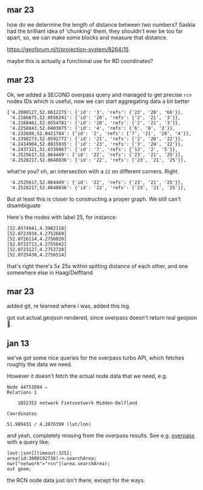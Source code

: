## mar 23

how do we determine the length of distance between two numbers? Saskia had the brilliant idea of 'chunking' them, they shouldn't ever be too far apart, so, we can make some blocks and measure that distance.

https://geoforum.nl/t/projection-system/8264/15

maybe this is actually a functional use for RD coordinates?


## mar 23

Ok, we added a SECOND overpass query and managed to get precise `rcn` nodes IDs which is useful, now we can start aggregating data a bit better

```
{'4.2080127,52.0612275': {'id': '3', 'refs': {'23', '20', '66'}},
 '4.2166675,52.0556241': {'id': '20', 'refs': {'2', '21', '3'}},
 '4.2168461,52.0554781': {'id': '20', 'refs': {'2', '21', '3'}},
 '4.2258843,52.0403075': {'id': '4', 'refs': {'6', '8', '2'}},
 '4.232608,52.0421784': {'id': '2', 'refs': {'7', '21', '20', '4'}},
 '4.2398273,52.0592772': {'id': '21', 'refs': {'2', '20', '22'}},
 '4.2414904,52.0815935': {'id': '23', 'refs': {'3', '24', '22'}},
 '4.2437321,52.0330067': {'id': '7', 'refs': {'13', '2', '5'}},
 '4.2525617,52.064449': {'id': '22', 'refs': {'23', '21', '25'}},
 '4.2528217,52.0648036': {'id': '22', 'refs': {'23', '21', '25'}},
```

what're you? oh, an intersection with a `22` on different corners. Right.

```
 '4.2525617,52.064449': {'id': '22', 'refs': {'23', '21', '25'}},
 '4.2528217,52.0648036': {'id': '22', 'refs': {'23', '21', '25'}},
```

But at least this is closer to constructing a proper graph. We still can't disambiguate

Here's the nodes with label 25, for instance:

```
[52.0574941,4.3982118]
[52.0723934,4.2752660]
[52.0726114,4.2756020]
[52.0722713,4.2755842]
[52.0723127,4.2752728]
[52.0725430,4.2756514]
```

that's right there's 5x 25s within spitting distance of each other, and one somewhere else in Haag/Delftland



## mar 23

added git, re learned where i was, added this log.

got out.actual.geojson rendered, since overpass doesn't return real geojson :shrug:.

## jan 13

we've got some nice queries for the overpass turbo API, which fetches roughly the data we need.

However it doesn't fetch the actual node data that we need, e.g.

```
Node 44751084 ✏
Relations 1

    1852352 network Fietsnetwerk Midden-Delfland

Coordinates

51.989431 / 4.2876399 (lat/lon)
```

and yeah, completely missing from the overpass results.
See e.g. [overpass](https://overpass-turbo.eu/) with a query like:

```
[out:json][timeout:325];
area(id:3600192736)->.searchArea;
nwr["network"="rcn"](area.searchArea);
out geom;
```

the RCN node data just isn't there, except for the ways.
